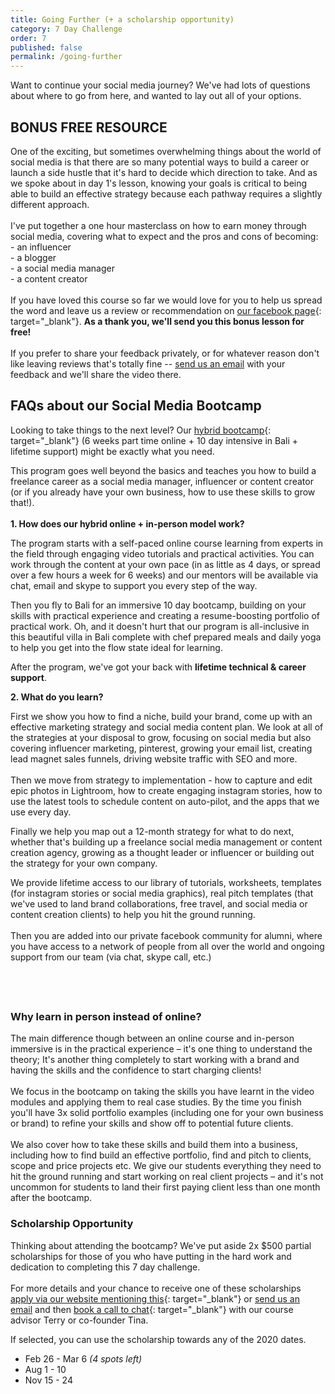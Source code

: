 ```yaml
---
title: Going Further (+ a scholarship opportunity)
category: 7 Day Challenge
order: 7
published: false
permalink: /going-further
---
```


Want to continue your social media journey? We've had lots of questions about where to go from here, and wanted to lay out all of your options.&nbsp;

## BONUS FREE RESOURCE

One of the exciting, but sometimes overwhelming things about the world of social media is that there are so many potential ways to build a career or launch a side hustle that it's hard to decide which direction to take. And as we spoke about in day 1's lesson, knowing your goals is critical to being able to build an effective strategy because each pathway requires a slightly different approach.&nbsp;<br><br>I've put together a one hour masterclass on how to earn money through social media, covering what to expect and the pros and cons of becoming:&nbsp;<br>\- an influencer<br>\- a blogger<br>\- a social media manager<br>\- a content creator&nbsp;<br><br>If you have loved this course so far we would love for you to help us spread the word and leave us a review or recommendation on [our facebook page](https://www.facebook.com/pg/instituteofcode/reviews/){: target="_blank"}. **As a thank you, we'll send you this bonus lesson for free\!&nbsp;**<br><br>If you prefer to share your feedback privately, or for whatever reason don't like leaving reviews that's totally fine -- [send us an email](mailto:hello@instituteofcode.com?subject=Feedback%20on%20Instagram%20Challenge) with your feedback and we'll share the video there.&nbsp;

## FAQs about our Social Media Bootcamp

Looking to take things to the next level? Our [hybrid bootcamp](http://www.instituteofcode.com/courses/web-dev){: target="_blank"} (6 weeks part time online + 10 day intensive in Bali + lifetime support) might be exactly what you need.&nbsp;

This program goes well beyond the basics and teaches you how to build a freelance career as a social media manager, influencer or content creator (or if you already have your own business, how to use these skills to grow that\!).&nbsp;<br><br>**1\. How does our hybrid online + in-person model work?&nbsp;**

The program starts with a self-paced online course learning from experts in the field through engaging video tutorials and practical activities. You can work through the content at your own pace (in as little as 4 days, or spread over a few hours a week for 6 weeks) and our mentors will be available via chat, email and skype to support you every step of the way.

Then you fly to Bali for an immersive 10 day bootcamp, building on your skills with practical experience and creating a resume-boosting portfolio of practical work. Oh, and it doesn't hurt that our program is all-inclusive in this beautiful villa in Bali complete with chef prepared meals and daily yoga to help you get into the flow state ideal for learning.

After the program, we've got your back with&nbsp;**lifetime technical & career support**.

**2\. What do you learn?&nbsp;**

First we show you how to find a niche, build your brand, come up with an effective marketing strategy and social media content plan. We look at all of the strategies at your disposal to grow, focusing on social media but also covering influencer marketing, pinterest, growing your email list, creating lead magnet sales funnels, driving website traffic with SEO and more.&nbsp;<br><br>Then we move from strategy to implementation - how to capture and edit epic photos in Lightroom, how to create engaging instagram stories, how to use the latest tools to schedule content on auto-pilot, and the apps that we use every day.&nbsp;

Finally we help you map out a 12-month strategy for what to do next, whether that's building up a freelance social media management or content creation agency, growing as a thought leader or influencer or building out the strategy for your own company.&nbsp;

We provide lifetime access to our library of tutorials, worksheets, templates (for instagram stories or social media graphics), real pitch templates (that we've used to land brand collaborations, free travel, and social media or content creation clients) to help you hit the ground running.&nbsp;<br><br>Then you are added into our private facebook community for alumni, where you have access to a network of people from all over the world and ongoing support from our team (via chat, skype call, etc.)

## &nbsp;

### Why learn in person instead of online?&nbsp;

The main difference though between an online course and in-person immersive is in the practical experience – it's one thing to understand the theory; It's another thing completely to start working with a brand and having the skills and the confidence to start charging clients\!&nbsp;<br><br>We focus in the bootcamp on taking the skills you have learnt in the video modules and applying them to real case studies. By the time you finish you'll have 3x solid portfolio examples (including one for your own business or brand) to refine your skills and show off to potential future clients.&nbsp;<br><br>We also cover how to take these skills and build them into a business, including how to find build an effective portfolio, find and pitch to clients, scope and price projects etc. We give our students everything they need to hit the ground running and start working on real client projects – and it's not uncommon for students to land their first paying client less than one month after the bootcamp.&nbsp;

### Scholarship Opportunity&nbsp;

Thinking about attending the bootcamp? We've put aside 2x $500 partial scholarships for those of you who have putting in the hard work and dedication to completing this 7 day challenge.<br><br>For more details and your chance to receive one of these scholarships [apply via our website mentioning this](http://www.instituteofcode.com/courses/social-media){: target="_blank"}&nbsp;or [send us an email](mailto:hello@instituteofcode.com?subject=Scholarship%20for%20Social%20Media%20Bootcamp)&nbsp;and then [book a call to chat](www.calendly.com/ioc){: target="_blank"} with our course advisor Terry or co-founder Tina.

If selected, you can use the scholarship towards any of the 2020 dates.&nbsp;

* Feb 26 - Mar 6 *(4 spots left)*
* Aug 1 - 10
* Nov 15 - 24